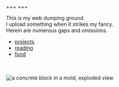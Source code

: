 +++
+++
<p>
This is my web dumping ground.<br />
I upload something when it strikes my fancy.<br />
Herein are numerous gaps and omissions.
</p>

<ul>
	<li>
	<a href="/projects">projects</a>
	</li>
	<li>
	<a href="/reading">reading</a>
	</li>
	<li>
	<a href="/food">food</a>
	</li>
</ul>
<br>
<br>
<img class="smallfeature" src="/images/fdcp_block_mold.png" alt="a concrete block in a mold, exploded view"/>

